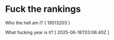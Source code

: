 # Fuck the rankings

Who the hell am I?
{ 19513203 }

What fucking year is it?
[ 2025-06-18T03:06:40Z ]
